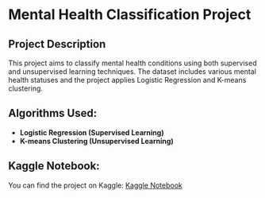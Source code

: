 # Mental Health Classification Project

## Project Description
This project aims to classify mental health conditions using both supervised and unsupervised learning techniques. The dataset includes various mental health statuses and the project applies Logistic Regression and K-means clustering.

## Algorithms Used:
- **Logistic Regression (Supervised Learning)**
- **K-means Clustering (Unsupervised Learning)**

## Kaggle Notebook:
You can find the project on Kaggle: [Kaggle Notebook](https://www.kaggle.com/code/edabelge/mental-health-classification)
